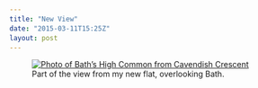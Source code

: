 ```yaml
---
title: "New View"
date: "2015-03-11T15:25Z"
layout: post
---
```


<figure>
    <a href="/images/high-common-full.jpg"><img src="/images/high-common-small.jpg" srcset="/images/high-common-medium.jpg 1x, /images/high-common-large.jpg 2x" alt="Photo of Bath’s High Common from Cavendish Crescent"></a>
    <figcaption>Part of the view from my new flat, overlooking Bath.</figcaption>
</figure>